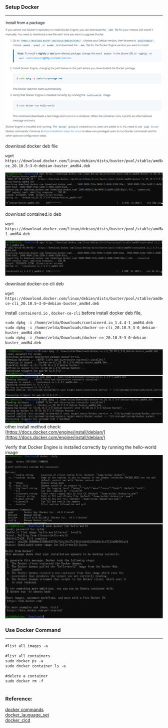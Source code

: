 ### Setup Docker
***

![install_docker](../../images/cicd/docker/install_docker.png)  
    
download docker deb file
```shell 
wget https://download.docker.com/linux/debian/dists/buster/pool/stable/amd64/docker-ce_20.10.5~3-0~debian-buster_amd64.deb
```
![download_docker_deb](../../images/cicd/docker/download_docker_deb.png)

download contained.io deb  
```shell
wget https://download.docker.com/linux/debian/dists/buster/pool/stable/amd64/containerd.io_1.4.3-1_amd64.deb
```
![download_contained_io](../../images/cicd/docker/download_contained_io.png)

download docker-ce-cli deb
```shell
wget https://download.docker.com/linux/debian/dists/buster/pool/stable/amd64/docker-ce-cli_20.10.5~3-0~debian-buster_amd64.deb
```

install `containerd.io` , `docker-ce-cli` before install docker deb file, 
```shell
sudo dpkg -i /home/zelda/Downloads/containerd.io_1.4.4-1_amd64.deb
sudo dpkg -i /home/zelda/Downloads/docker-ce-cli_20.10.5_3-0_debian-buster_amd64.deb
sudo dpkg -i /home/zelda/Downloads/docker-ce_20.10.5~3-0~debian-buster_amd64.deb
```

![install_docker_ce_cli](../../images/cicd/docker/install_docker_ce_cli.png)
![install_contained_io](../../images/cicd/docker/install_contained_io.png)
![install_docker_ce](../../images/cicd/docker/install_docker_ce.png)
other install method check:  
[https://docs.docker.com/engine/install/debian/](https://docs.docker.com/engine/install/debian/)  

Verify that Docker Engine is installed correctly by running the hello-world image  
![check_docker_cmd](../../images/cicd/docker/check_docker_cmd.png)
![run_docker_hello_world](../../images/cicd/docker/run_docker_hello_world.png)  

### Use Docker Command
***
```shell
#list all images -a

#list all containers
sudo docker ps -a
sudo docker container ls -a

#delete a container
sudo docker rm -f 


```

### Reference:    
[docker commands](https://docs.docker.com/engine/reference/run/)  
[docker_lauguage_set](https://docs.docker.com/language/)  
[docker_cicd](https://docs.docker.com/ci-cd/best-practices/)  